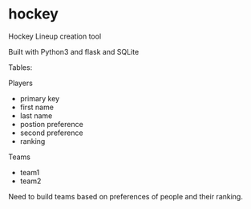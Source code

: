 # hockey
Hockey Lineup creation tool 

Built with Python3 and flask and SQLite

Tables: 

Players 
- primary key
- first name
- last name
- postion preference
- second preference
- ranking 

Teams 
- team1
- team2 

Need to build teams based on preferences of people and their ranking.  
